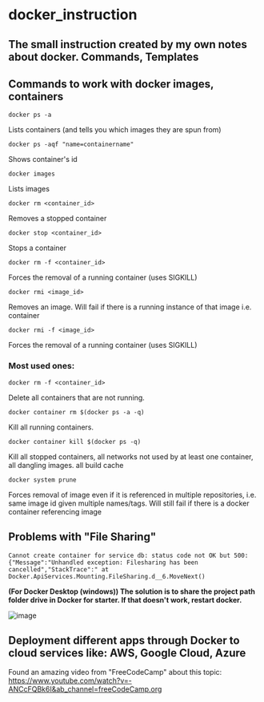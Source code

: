 # docker_instruction
## The small instruction created by my own notes about docker.  Commands, Templates

## Commands to work with docker images, containers
```
docker ps -a 
```
Lists containers (and tells you which images they are spun from)

```
docker ps -aqf "name=containername"
```
Shows container's id

```
docker images    
```           
Lists images 

```
docker rm <container_id>  
```  
Removes a stopped container

```
docker stop <container_id> 
```
Stops a container

```
docker rm -f <container_id> 
```
Forces the removal of a running container (uses SIGKILL)

```
docker rmi <image_id>       
```
Removes an image. Will fail if there is a running instance of that image i.e. container

```
docker rmi -f <image_id>    
```
Forces the removal of a running container (uses SIGKILL)

### Most used ones:
```
docker rm -f <container_id>
```
Delete all containers that are not running.

```
docker container rm $(docker ps -a -q)
```
Kill all running containers.

```
docker container kill $(docker ps -q)
```
Kill all stopped containers, all networks not used by at least one container, all dangling images. all build cache

```
docker system prune
```
Forces removal of image even if it is referenced in multiple repositories, i.e. same image id given multiple names/tags. Will still fail if there is a docker container referencing image

## Problems with "File Sharing"
```
Cannot create container for service db: status code not OK but 500: {"Message":"Unhandled exception: Filesharing has been cancelled","StackTrace":" at Docker.ApiServices.Mounting.FileSharing.d__6.MoveNext()
```

**(For Docker Desktop (windows)) The solution is to share the project path folder drive in Docker for starter. If that doesn't work, restart docker.**

![image](https://user-images.githubusercontent.com/69118015/127782715-f599be1b-dffc-411c-9893-5111429190ce.png)


## Deployment different apps through Docker to cloud services like: AWS, Google Cloud, Azure

Found an amazing video from "FreeCodeCamp" about this topic: https://www.youtube.com/watch?v=-ANCcFQBk6I&ab_channel=freeCodeCamp.org
